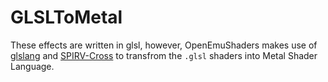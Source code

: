 # GLSLToMetal

These effects are written in glsl, however, OpenEmuShaders makes use of [glslang](https://github.com/KhronosGroup/glslang) and [SPIRV-Cross](https://github.com/KhronosGroup/SPIRV-Cross) to transfrom the `.glsl` shaders into Metal Shader Language.